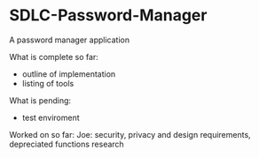 # SDLC-Password-Manager
A password manager application


What is complete so far:
- outline of implementation
- listing of tools 

What is pending:
- test enviroment

Worked on so far:
Joe: security, privacy and design requirements, depreciated functions research 
